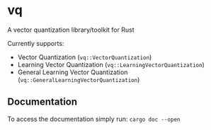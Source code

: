 # vq
A vector quantization library/toolkit for Rust

Currently supports:
- Vector Quantization (```vq::VectorQuantization```)
- Learning Vector Quantization (```vq::LearningVectorQuantization```)
- General Learning Vector Quantization (```vq::GeneralLearningVectorQuantization```)

## Documentation
To access the documentation simply run:
```cargo doc --open```
